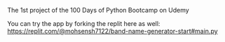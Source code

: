 The 1st project of the 100 Days of Python Bootcamp on Udemy

You can try the app by forking the replit here as well: https://replit.com/@mohsensh7122/band-name-generator-start#main.py
